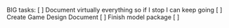 BIG tasks:
 [ ] Document virtually everything so if I stop I can keep going
 [ ] Create Game Design Document
 [ ] Finish model package
 [ ] 
